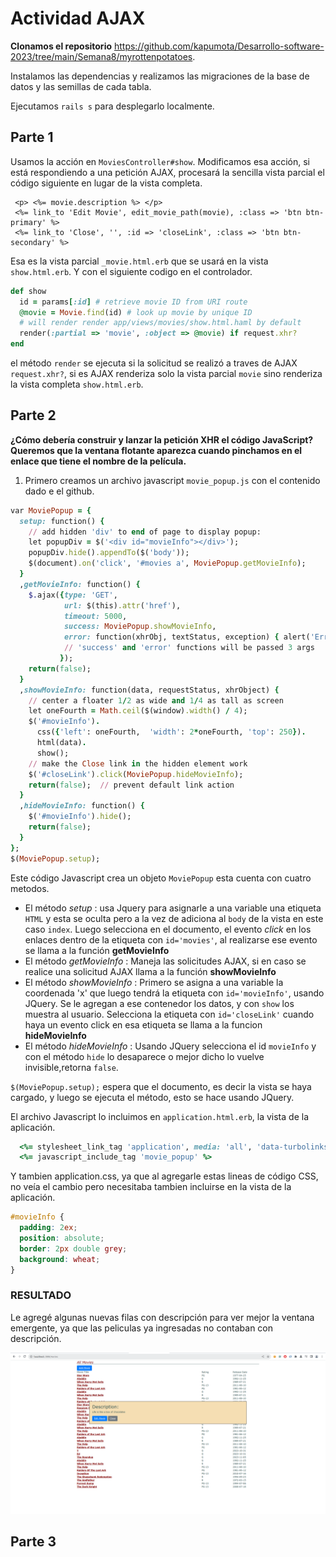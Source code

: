 # Actividad AJAX

**Clonamos el repositorio** https://github.com/kapumota/Desarrollo-software-2023/tree/main/Semana8/myrottenpotatoes.

Instalamos las dependencias y realizamos las migraciones de la base de datos y las semillas de cada tabla.

Ejecutamos `rails s` para desplegarlo localmente.

## Parte 1

Usamos la acción en `MoviesController#show`. Modificamos esa acción, si está respondiendo a una petición AJAX, procesará la sencilla vista parcial el código siguiente en lugar de la vista completa.

```movie
 <p> <%= movie.description %> </p>
 <%= link_to 'Edit Movie', edit_movie_path(movie), :class => 'btn btn-primary' %>
 <%= link_to 'Close', '', :id => 'closeLink', :class => 'btn btn-secondary' %>
```

Esa es la vista parcial `_movie.html.erb` que se usará en la vista `show.html.erb`. Y con el siguiente codigo en el controlador.

```ruby
def show
  id = params[:id] # retrieve movie ID from URI route
  @movie = Movie.find(id) # look up movie by unique ID
  # will render render app/views/movies/show.html.haml by default
  render(:partial => 'movie', :object => @movie) if request.xhr?
end
```

el método `render` se ejecuta si la solicitud se realizó a traves de AJAX `request.xhr?`, si es AJAX renderiza solo la vista parcial `movie` sino renderiza la vista completa `show.html.erb`.

## Parte 2

**¿Cómo debería construir y lanzar la petición XHR el código JavaScript? Queremos que la ventana flotante aparezca cuando pinchamos en el enlace que tiene el nombre de la película.**

1. Primero creamos un archivo javascript `movie_popup.js` con el contenido dado e el github.

```ruby
var MoviePopup = {
  setup: function() {
    // add hidden 'div' to end of page to display popup:
    let popupDiv = $('<div id="movieInfo"></div>');
    popupDiv.hide().appendTo($('body'));
    $(document).on('click', '#movies a', MoviePopup.getMovieInfo);
  }
  ,getMovieInfo: function() {
    $.ajax({type: 'GET',
            url: $(this).attr('href'),
            timeout: 5000,
            success: MoviePopup.showMovieInfo,
            error: function(xhrObj, textStatus, exception) { alert('Error!'); }
            // 'success' and 'error' functions will be passed 3 args
           });
    return(false);
  }
  ,showMovieInfo: function(data, requestStatus, xhrObject) {
    // center a floater 1/2 as wide and 1/4 as tall as screen
    let oneFourth = Math.ceil($(window).width() / 4);
    $('#movieInfo').
      css({'left': oneFourth,  'width': 2*oneFourth, 'top': 250}).
      html(data).
      show();
    // make the Close link in the hidden element work
    $('#closeLink').click(MoviePopup.hideMovieInfo);
    return(false);  // prevent default link action
  }
  ,hideMovieInfo: function() {
    $('#movieInfo').hide();
    return(false);
  }
};
$(MoviePopup.setup);
```

Este código Javascript crea un objeto `MoviePopup` esta cuenta con cuatro metodos.

- El método _setup_ : usa Jquery para asignarle a una variable una etiqueta `HTML` y esta se oculta pero a la vez de adiciona al `body` de la vista en este caso `index`. Luego selecciona en el documento, el evento _click_ en los enlaces dentro de la etiqueta con `id='movies'`, al realizarse ese evento se llama a la función **getMovieInfo**
- El método _getMovieInfo_ : Maneja las solicitudes AJAX, si en caso se realice una solicitud AJAX llama a la función **showMovieInfo**
- El método _showMovieInfo_ : Primero se asigna a una variable la coordenada 'x' que luego tendrá la etiqueta con `id='movieInfo'`, usando JQuery. Se le agregan a ese contenedor los datos, y con `show` los muestra al usuario. Selecciona la etiqueta con `id='closeLink'` cuando haya un evento click en esa etiqueta se llama a la funcion **hideMovieInfo**
- El método _hideMovieInfo_ : Usando JQuery selecciona el id `movieInfo` y con el método `hide` lo desaparece o mejor dicho lo vuelve invisible,retorna `false`.

`$(MoviePopup.setup);` espera que el documento, es decir la vista se haya cargado, y luego se ejecuta el método, esto se hace usando JQuery.

El archivo Javascript lo incluimos en `application.html.erb`, la vista de la aplicación.

```ruby
  <%= stylesheet_link_tag 'application', media: 'all', 'data-turbolinks-track': 'reload' %>
  <%= javascript_include_tag 'movie_popup' %>
```
Y tambien application.css, ya que al agregarle estas lineas de código CSS, no veía el cambio pero necesitaba tambien incluirse en la vista de la aplicación.

```css
#movieInfo {
  padding: 2ex;
  position: absolute;
  border: 2px double grey;
  background: wheat;
}
```

### RESULTADO

Le agregé algunas nuevas filas con descripción para ver mejor la ventana emergente, ya que las peliculas ya ingresadas no contaban con descripción.

![AJAX](resultado1.png)

## Parte 3

